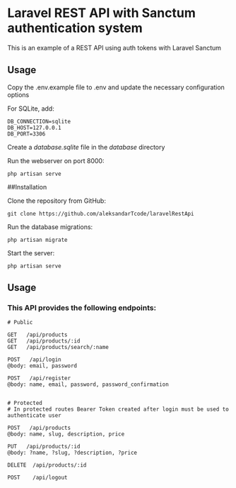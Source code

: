 # Laravel REST API with Sanctum authentication system

This is an example of a REST API using auth tokens with Laravel Sanctum

## Usage

Copy the .env.example file to .env and update the necessary configuration options

For SQLite, add:
```
DB_CONNECTION=sqlite
DB_HOST=127.0.0.1
DB_PORT=3306
```

Create a _database.sqlite_ file in the _database_ directory

Run the webserver on port 8000:
```
php artisan serve
```

##Installation

Clone the repository from GitHub:
```
git clone https://github.com/aleksandarTcode/laravelRestApi
```

Run the database migrations:
```
php artisan migrate
```

Start the server:
```
php artisan serve
```

## Usage

### This API provides the following endpoints:


```
# Public

GET   /api/products
GET   /api/products/:id
GET   /api/products/search/:name

POST   /api/login
@body: email, password

POST   /api/register
@body: name, email, password, password_confirmation


# Protected
# In protected routes Bearer Token created after login must be used to authenticate user

POST   /api/products
@body: name, slug, description, price

PUT   /api/products/:id
@body: ?name, ?slug, ?description, ?price

DELETE  /api/products/:id

POST    /api/logout
```
